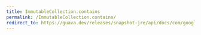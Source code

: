 ```yaml
---
title: ImmutableCollection.contains
permalink: /ImmutableCollection.contains/
redirect_to: https://guava.dev/releases/snapshot-jre/api/docs/com/google/common/collect/ImmutableCollection.html#contains-java.lang.Object-
---
```

